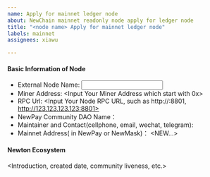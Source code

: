 ```yaml
---
name: Apply for mainnet ledger node
about: NewChain mainnet readonly node apply for ledger node
title: "<node name> Apply for mainnet ledger node"
labels: mainnet
assignees: xiawu

---
```


#### Basic Information of Node

- External Node Name: <Input Your External Node Name>
- Miner Address: <Input Your Miner Address which start with 0x>
- RPC Url: <Input Your Node RPC URL, such as http://<IP>:8801, http://123.123.123.123:8801>
- NewPay Community DAO Name：<Your DAO Name in NewPay>
- Maintainer and Contact(cellphone, email, wechat, telegram): <Your Contact>
- Mainnet Address( in NewPay or NewMask)： <NEW...>

#### Newton Ecosystem

<Introduction, created date, community liveness, etc.>

<This describes how your nodes can help Newton ecology>
